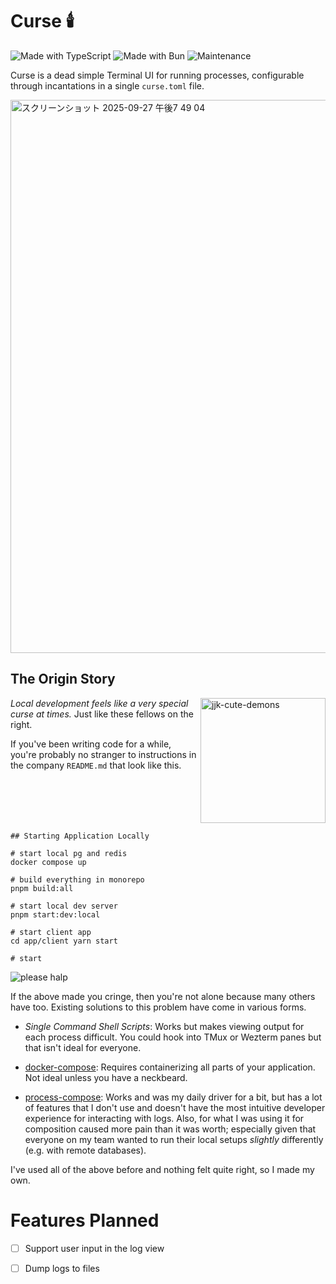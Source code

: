 # Curse 🕯️

![Made with TypeScript](https://img.shields.io/badge/Made%20with-TypeScript-3178C6?style=flat-square&logo=typescript&logoColor=white)
![Made with Bun](https://img.shields.io/badge/Made%20with-Bun-f9f1e1?style=flat-square&logo=bun&logoColor=black)
![Maintenance](https://img.shields.io/badge/Maintained%3F-yes-green.svg?style=flat-square)

Curse is a dead simple Terminal UI for running processes, configurable through incantations in a single `curse.toml` file.

<img width="1146" height="885" alt="スクリーンショット 2025-09-27 午後7 49 04" src="https://github.com/user-attachments/assets/580b87e6-8823-4c18-b05e-6de15b810d2c" />

## The Origin Story

<img src="https://ih1.redbubble.net/image.5538369487.3481/raf,360x360,075,t,fafafa:ca443f4786.jpg" width="200" alt="jjk-cute-demons" align="right" />

_Local development feels like a very special curse at times._ Just like these fellows on the right.

If you've been writing code for a while, you're probably no stranger to instructions in the company `README.md` that look like this.

<br clear="right" />

```
## Starting Application Locally

# start local pg and redis
docker compose up

# build everything in monorepo
pnpm build:all

# start local dev server
pnpm start:dev:local

# start client app
cd app/client yarn start

# start
```

![please halp](https://media.tenor.com/tbQSXR4MGU0AAAAe/aoi-todo.png)

If the above made you cringe, then you're not alone because many others have too. Existing solutions to this problem have come in various forms. 

- *Single Command Shell Scripts*: Works but makes viewing output for each process difficult. You could hook into TMux or Wezterm panes but that isn't ideal for everyone.

- [docker-compose](https://github.com/docker/compose): Requires containerizing all parts of your application. Not ideal unless you have a neckbeard.

- [process-compose](https://github.com/F1bonacc1/process-compose): Works and was my daily driver for a bit, but has a lot of features that I don't use and doesn't have the most intuitive developer experience for interacting with logs. Also, for what I was using it for composition caused more pain than it was worth; especially given that everyone on my team wanted to run their local setups _slightly_ differently (e.g. with remote databases).

I've used all of the above before and nothing felt quite right, so I made my own.

# Features Planned

- [ ] Support user input in the log view
- [ ] Dump logs to files

